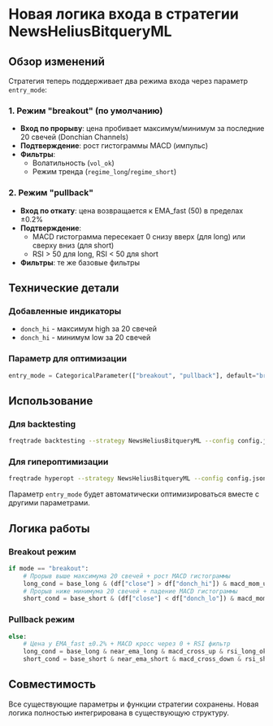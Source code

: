 # Новая логика входа в стратегии NewsHeliusBitqueryML

## Обзор изменений

Стратегия теперь поддерживает два режима входа через параметр `entry_mode`:

### 1. Режим "breakout" (по умолчанию)
- **Вход по прорыву**: цена пробивает максимум/минимум за последние 20 свечей (Donchian Channels)
- **Подтверждение**: рост гистограммы MACD (импульс)
- **Фильтры**: 
  - Волатильность (`vol_ok`)
  - Режим тренда (`regime_long`/`regime_short`)

### 2. Режим "pullback"
- **Вход по откату**: цена возвращается к EMA_fast (50) в пределах ±0.2%
- **Подтверждение**: 
  - MACD гистограмма пересекает 0 снизу вверх (для long) или сверху вниз (для short)
  - RSI > 50 для long, RSI < 50 для short
- **Фильтры**: те же базовые фильтры

## Технические детали

### Добавленные индикаторы
- `donch_hi` - максимум high за 20 свечей
- `donch_hi` - минимум low за 20 свечей

### Параметр для оптимизации
```python
entry_mode = CategoricalParameter(["breakout", "pullback"], default="breakout", space="buy", optimize=True)
```

## Использование

### Для backtesting
```bash
freqtrade backtesting --strategy NewsHeliusBitqueryML --config config.json
```

### Для гипероптимизации
```bash
freqtrade hyperopt --strategy NewsHeliusBitqueryML --config config.json --epochs 100
```

Параметр `entry_mode` будет автоматически оптимизироваться вместе с другими параметрами.

## Логика работы

### Breakout режим
```python
if mode == "breakout":
    # Прорыв выше максимума 20 свечей + рост MACD гистограммы
    long_cond = base_long & (df["close"] > df["donch_hi"]) & macd_mom_up
    # Прорыв ниже минимума 20 свечей + падение MACD гистограммы  
    short_cond = base_short & (df["close"] < df["donch_lo"]) & macd_mom_down
```

### Pullback режим
```python
else:
    # Цена у EMA_fast ±0.2% + MACD кросс через 0 + RSI фильтр
    long_cond = base_long & near_ema_long & macd_cross_up & rsi_long_ok
    short_cond = base_short & near_ema_short & macd_cross_down & rsi_short_ok
```

## Совместимость

Все существующие параметры и функции стратегии сохранены. Новая логика полностью интегрирована в существующую структуру.
